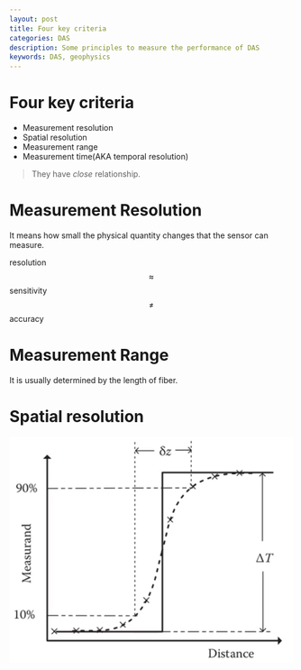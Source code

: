 ```yaml
---
layout: post
title: Four key criteria
categories: DAS
description: Some principles to measure the performance of DAS
keywords: DAS, geophysics
---
```


# Four key criteria
- Measurement resolution
- Spatial resolution
- Measurement range
- Measurement time(AKA temporal resolution)

> They have *close* relationship. 

# Measurement Resolution

It means how small the physical quantity changes that the sensor can measure.

resolution $$\approx$$ sensitivity $$\ne$$ accuracy

# Measurement Range
It is usually determined by the length of fiber.

# Spatial resolution
![](/images/blog/DAS/SP_RE.png)